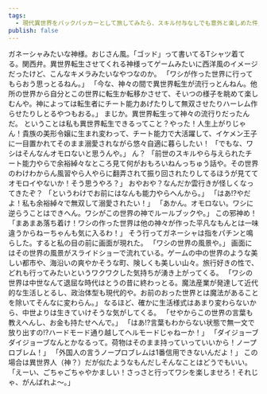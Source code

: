 ```yaml
---
tags:
  - 現代異世界をバックパッカーとして旅してみたら、スキル付与なしでも意外と楽しめた件/各話
publish: false
---
```

ガネーシャみたいな神様。おじさん風。「ゴッド」って書いてるTシャツ着てる。関西弁。異世界転生させてくれる神様ってゲームみたいに西洋風のイメージだったけど、こんなキメラみたいなやつなのか。
「ワシが作った世界に行ってもらおう思っとるねん。」
「今な、神々の間で異世界転生が流行っとんねん。他所の世界から自分とこの世界に転生か転移かさせて、そいつの様子を眺めて楽しむんや。神によっては転生者にチート能力あげたりして無双させたりハーレム作らせたりしとるやつもおる。」
まじか。異世界転生って神々の流行りだったんだ。
ということは私も異世界転生できるってこと？やった！人生上がりじゃん！貴族の美形令嬢に生まれ変わって、チート能力で大活躍して、イケメン王子に一目置かれてそのまま溺愛されながら悠々自適に暮らしたい！
「でもな、ワシはそんなんオモロないと思うんや。」
ん？
「前世のスキルやら与えられたチート能力やらで余裕綽々なところ見て何がおもろいねんっちゅう話や。その世界のわけわからん風習やら人やらに翻弄されて振り回されたりしてるほうが見ててオモロイやないか！そう思うやろ？」
おやおや？なんだか雲行きが怪しくなってきたぞ？
「というわけでお前にはなんも能力やらへんから。」
「はあ!?やだよ！私も余裕綽々で無双して溺愛されたい！」
「あかん。オモロない。ワシに逆らうことはできへん。ワシがこの世界の神でルールブックや。」
この邪神め！
「まあまあ落ち着け！ワシの作った世界は他の神々が作った平凡なもんとは一味違うからねーちゃんも気に入るわ！」
そう行ってガネーシャは指をパチンと鳴らした。すると私の目の前に画面が現れた。
「ワシの世界の風景や。」
画面にはその世界の風景がスライドショーで流れている。ゲームの中の世界のような美しい都市や、海沿いの爽やかそうな町、険しくも美しい山々。旅行好きの性で、どれも行ってみたいというワクワクした気持ちが湧き上がってくる。
「ワシの世界は中世なんて退屈な時代はとうの昔に終わっとる。魔法産業が発達して近代的な生活しとるし、政治体型も現代的や。お前のおった世界とは魔法があることを除いてそんなに変わらん。」
なるほど、確かに生活様式はあまり変わらないから、中世よりは生きていけそうな気がしてくる。
「せやからこの世界の言葉も教えへんし、お金も持たせへんで。」
「はあ!?言葉もわからない状態で無一文で放り出すの!?ハードモード通り越してヘルモードじゃねーか！」
「ダイジョーブダイジョーブなんとかなるって。荷物はそのまま持っていっていいから！ノープロブレム！」
「外国人の言うノープロブレムは1番信用できないんだよ！」
この場合は異世界人（神？）だが似たようなもんだしそんなことはどうでもいい。
「えーい、ごちゃごちゃやかましい！さっさと行ってワシを楽しませろ！それじゃ、がんばれよ〜。」

